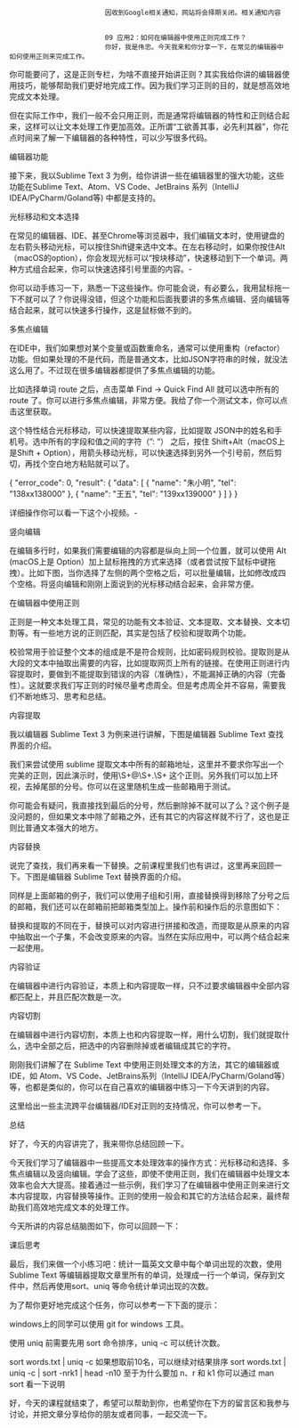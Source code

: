 
                            
                            因收到Google相关通知，网站将会择期关闭。相关通知内容
                            
                            
                            09 应用2：如何在编辑器中使用正则完成工作？
                            你好，我是伟忠。今天我来和你分享一下，在常见的编辑器中如何使用正则来完成工作。

你可能要问了，这是正则专栏，为啥不直接开始讲正则？其实我给你讲的编辑器使用技巧，能够帮助我们更好地完成工作。因为我们学习正则的目的，就是想高效地完成文本处理。

但在实际工作中，我们一般不会只用正则，而是通常将编辑器的特性和正则结合起来，这样可以让文本处理工作更加高效。正所谓“工欲善其事，必先利其器”，你花点时间来了解一下编辑器的各种特性，可以少写很多代码。

编辑器功能

接下来，我以Sublime Text 3 为例，给你讲讲一些在编辑器里的强大功能，这些功能在Sublime Text、Atom、VS Code、JetBrains 系列（IntelliJ IDEA/PyCharm/Goland等) 中都是支持的。

光标移动和文本选择

在常见的编辑器、IDE、甚至Chrome等浏览器中，我们编辑文本时，使用键盘的左右箭头移动光标，可以按住Shift键来选中文本。在左右移动时，如果你按住Alt（macOS的option），你会发现光标可以“按块移动”，快速移动到下一个单词。两种方式组合起来，你可以快速选择引号里面的内容。-


你可以动手练习一下，熟悉一下这些操作。你可能会说，有必要么，我用鼠标拖一下不就可以了？你说得没错，但这个功能和后面我要讲的多焦点编辑、竖向编辑等结合起来，就可以快速多行操作，这是鼠标做不到的。

多焦点编辑

在IDE中，我们如果想对某个变量或函数重命名，通常可以使用重构（refactor）功能。但如果处理的不是代码，而是普通文本，比如JSON字符串的时候，就没法这么用了。不过现在很多编辑器都提供了多焦点编辑的功能。

比如选择单词 route 之后，点击菜单 Find -> Quick Find All 就可以选中所有的 route 了。你可以进行多焦点编辑，非常方便。我给了你一个测试文本，你可以点击这里获取。



这个特性结合光标移动，可以快速提取某些内容，比如提取 JSON中的姓名和手机号。选中所有的字段和值之间的字符（”: “） 之后，按住 Shift+Alt（macOS上是Shift + Option），用箭头移动光标，可以快速选择到另外一个引号前，然后剪切，再找个空白地方粘贴就可以了。

{
  "error_code": 0,
  "result": {
    "data": [
      {
        "name": "朱小明",
        "tel": "138xx138000"
      },
      {
        "name": "王五",
        "tel": "139xx139000"
      }
    ]
  }
}




详细操作你可以看一下这个小视频。-

竖向编辑

在编辑多行时，如果我们需要编辑的内容都是纵向上同一个位置，就可以使用 Alt (macOS上是 Option）加上鼠标拖拽的方式来选择（或者尝试按下鼠标中键拖拽）。比如下图，当你选择了左侧的两个空格之后，可以批量编辑，比如修改成四个空格。将竖向编辑和刚刚上面说到的光标移动结合起来，会非常方便。



在编辑器中使用正则

正则是一种文本处理工具，常见的功能有文本验证、文本提取、文本替换、文本切割等。有一些地方说的正则匹配，其实是包括了校验和提取两个功能。

校验常用于验证整个文本的组成是不是符合规则，比如密码规则校验。提取则是从大段的文本中抽取出需要的内容，比如提取网页上所有的链接。在使用正则进行内容提取时，要做到不能提取到错误的内容（准确性），不能漏掉正确的内容（完备性）。这就要求我们写正则的时候尽量考虑周全。但是考虑周全并不容易，需要我们不断地练习、思考和总结。

内容提取

我以编辑器 Sublime Text 3 为例来进行讲解，下图是编辑器 Sublime Text 查找界面的介绍。



我们来尝试使用 sublime 提取文本中所有的邮箱地址，这里并不要求你写出一个完美的正则，因此演示时，使用\S+@\S+.\S+ 这个正则。另外我们可以加上环视，去掉尾部的分号。你可以在这里随机生成一些邮箱用于测试。



你可能会有疑问，我直接找到最后的分号，然后删除掉不就可以了么？这个例子是没问题的，但如果文本中除了邮箱之外，还有其它的内容这样就不行了，这也是正则比普通文本强大的地方。



内容替换

说完了查找，我们再来看一下替换。之前课程里我们也有讲过，这里再来回顾一下。下图是编辑器 Sublime Text 替换界面的介绍。



同样是上面邮箱的例子，我们可以使用子组和引用，直接替换得到移除了分号之后的邮箱，我们还可以在邮箱前把邮箱类型加上。操作前和操作后的示意图如下：





替换和提取的不同在于，替换可以对内容进行拼接和改造，而提取是从原来的内容中抽取出一个子集，不会改变原来的内容。当然在实际应用中，可以两个结合起来一起使用。

内容验证

在编辑器中进行内容验证，本质上和内容提取一样，只不过要求编辑器中全部内容都匹配上，并且匹配次数是一次。



内容切割

在编辑器中进行内容切割，本质上也和内容提取一样，用什么切割，我们就提取什么，选中全部之后，把选中的内容删除掉或者编辑成其它的字符。



刚刚我们讲解了在 Sublime Text 中使用正则处理文本的方法，其它的编辑器或IDE，如 Atom、VS Code、JetBrains系列（IntelliJ IDEA/PyCharm/Goland等）等，也都是类似的，你可以在自己喜欢的编辑器中练习一下今天讲到的内容。

这里给出一些主流跨平台编辑器/IDE对正则的支持情况，你可以参考一下。



总结

好了，今天的内容讲完了，我来带你总结回顾一下。

今天我们学习了编辑器中一些提高文本处理效率的操作方式：光标移动和选择、多焦点编辑以及竖向编辑。学会了这些，即使不使用正则，我们在编辑器中处理文本效率也会大大提高。接着通过一些示例，我们学习了在编辑器中使用正则来进行文本内容提取，内容替换等操作。正则的使用一般会和其它的方法结合起来，最终帮助我们高效地完成文本的处理工作。

今天所讲的内容总结脑图如下，你可以回顾一下：



课后思考

最后，我们来做一个小练习吧：统计一篇英文文章中每个单词出现的次数，使用Sublime Text 等编辑器提取文章里所有的单词，处理成一行一个单词，保存到文件中，然后再使用sort、uniq 等命令统计单词出现的次数。

为了帮你更好地完成这个任务，你可以参考一下下面的提示：


windows上的同学可以使用 git for windows 工具。

使用 uniq 前需要先用 sort 命令排序，uniq -c 可以统计次数。

sort words.txt | uniq -c
如果想取前10名，可以继续对结果排序
sort words.txt | uniq -c | sort -nrk1 | head -n10
至于为什么要加 n、r 和 k1 你可以通过 man sort 看一下说明


好，今天的课程就结束了，希望可以帮助到你，也希望你在下方的留言区和我参与讨论，并把文章分享给你的朋友或者同事，一起交流一下。

                        
                        
                            